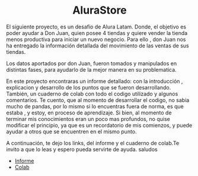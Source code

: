 <h1 align="center" style="color🟦"> AluraStore</h1>

El siguiente proyecto, es un desafio de Alura Latam. Donde, el objetivo es poder ayudar a Don Juan, quien posee 4 tiendas y quiere vender la tienda menos productiva para iniciar un nuevo negocio. Para ello , don Juan nos ha entregado la información detallada del movimiento de las ventas de sus tiendas. 

Los datos aportados por don Juan, fueron tomados y manipulados en distintas fases, para ayudarlo de la mejor manera en su problematica. 

En este proyecto encontraras un informe detallado: con la introducción , explicacion y desarrollo de los puntos que se fueron desarrollando. También, un cuaderno de colab con todo el codigo utilizado y algunos comentarios. Te cuento, que al momento de desarrollar el codigo, no sabia mucho de pandas, por lo mismo si lo encuentras fuera de norma,  es que estaba , y estoy,  en proceso de aprendizaje. Si bien, al momento de terminar mis conocimientos eran un poco mas profundos, no quise modificar el principio, ya que es un recordatorio de mis comienzos, y puede ayudar a otros que se encuentren en el mismo punto.

A continuación, te dejo los links, del informe y el cuaderno de colab.Te invito a que lo leas y espero pueda servirte de ayuda. saludos 
<ul>
<li><a href>Informe</a></li>
<li><a href="https://colab.research.google.com/github/veterydaisy/AluraStore/blob/main/AluraStoreLatam.ipynb">Colab</a></li>
</ul>
